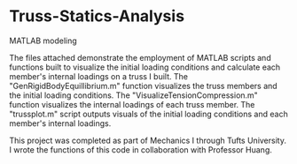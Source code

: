 # Truss-Statics-Analysis
MATLAB modeling


The files attached demonstrate the employment of MATLAB scripts and functions built to visualize the initial loading conditions and calculate each member's internal loadings on a truss I built. The "GenRigidBodyEquillibrium.m" function visualizes the truss members and the initial loading conditions. The "VisualizeTensionCompression.m" function visualizes the internal loadings of each truss member. The "trussplot.m" script outputs visuals of the initial loading conditions and each member's internal loadings.  

This project was completed as part of Mechanics I through Tufts University. I wrote the functions of this code in collaboration with Professor Huang. 
